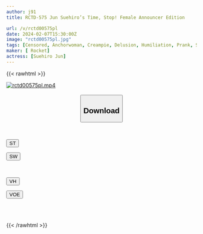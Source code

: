 ```yaml
---
author: j91
title: RCTD-575 Jun Suehiro’s Time, Stop! Female Announcer Edition

url: /v/rctd00575pl
date: 2024-02-07T15:30:00Z
image: "rctd00575pl.jpg"
tags: [Censored, Anchorwoman, Creampie, Delusion, Humiliation, Prank, Solowork]
maker: [ Rocket]
actress: [Suehiro Jun]
---
```



{{< rawhtml >}}

<div class="video" data-videoid="VVZ1GvgyQqHKRMR">
    <a href="javascript:;">
        <img src="/v/rctd00575pl/rctd00575pl.jpg" width="WIDTH" height="HEIGHT" alt="rctd00575pl.mp4" loading="lazy">
    </a>
</div>

<script type="text/javascript" src="https://j91.asia/asset/on-demand-st.js"></script>

<br>
  <link rel="stylesheet" href="https://j91.asia/asset/bs5.css">
  
  <center>
  <button class="btn btn-primary" type="button" data-bs-toggle="collapse" data-bs-target=".multi-collapse" aria-expanded="false" aria-controls="multiCollapseExample1 multiCollapseExample2"><h2>Download</h2></button></center>
</p>
<div class="row">
  <div class="col">
    <div class="collapse multi-collapse" id="multiCollapseExample1">
      <div class="card card-body">
	      	      <br>
<div class="buttons">  
<p><a href="https://streamtape.to/v/VVZ1GvgyQqHKRMR" target="_blank"><button class="btn-hover color-3"><i class="fa fa-download"></i> ST</button></a></p>
<p><a href="https://cdnwish.com/id2of57cd88r" target="_blank"><button class="btn-hover color-2"><i class="fa fa-download"></i> SW</button></a></p></div>
    </div>
  </div>
</div>
  <div class="col">
    <div class="collapse multi-collapse" id="multiCollapseExample2">
      <div class="card card-body">
	      <br>
<div class="buttons">
<p><a href="https://vidhidepro.com/f/mtwtea9aypn1" target="_blank"><button class="btn-hover color-9"><i class="fa fa-download"></i> VH</button></a></p>
<p><a href="https://voe.sx/nwvjfu8n7w8f"><button class="btn-hover color-8"><i class="fa fa-download"></i> VOE</button></a></p></div>
<br><br>
      </div>
    </div>
  </div>
</div>

{{< /rawhtml >}}